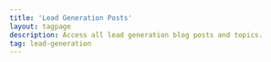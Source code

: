 ```yaml
---
title: 'Lead Generation Posts'
layout: tagpage
description: Access all lead generation blog posts and topics.
tag: lead-generation
---
```

